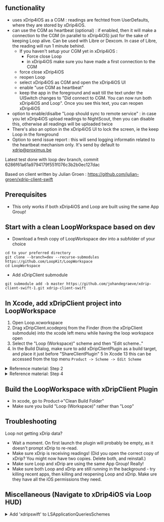 ## functionality

- uses xDrip4iOS as a CGM : readings are fechted from UserDefaults, where they are stored by xDrip4iOS.
- can use the CGM as heartbeat (optional) : if enabled, then it will make a connection to the CGM (in parallel to xDrip4iOS) just for the sake of keeping Loop alive. Can be used with Libre or Dexcom. In case of Libre, the reading will run 1 minute behind.
  - If you haven't setup your CGM yet in xDrip4iOS : 
      - Force close Loop
      - in xDrip4iOS make sure you have made a first connection to the CGM
  - force close xDrip4iOS
  - reopen Loop
  - select xDrip4iOS as CGM and open the xDrip4iOS UI
  - enable "use CGM as heartbeat"
  - keep the app in the foreground and wait till the text under the UISwitch changes to "Did connect to CGM. You can now run both xDrip4iOS and Loop". Once you see this text, you can reopen xDrip4iOS
- option to enable/disalbe "Loop should sync to remote service" : in case you let xDrip4iOS upload readings to NightScout, then you can disable this, otherwise all readings will be uploaded twice
- There's also an option in the xDrip4iOS UI to lock the screen, ie the keep Loop in the foreground 
- Option to send issue report : this will send logging informatin related to the heartbeat mechanism only. It's send by default to xdrip@proximus.be

Latest test done with loop dev branch, commit 6286f61a61a9794179f551f076c3b2b0ec127dac

Based on client written by Julian Groen : https://github.com/julian-groen/xdrip-client-swift

## Prerequisites

- This only works if both xDrip4iOS and Loop are built using the same App Group!

## Start with a clean LoopWorkspace based on dev

* Download a fresh copy of LoopWorkspace dev into a subfolder of your choice
```
cd to your preferred directory
git clone --branch=dev --recurse-submodules https://github.com/LoopKit/LoopWorkspace
cd LoopWorkspace
```

* Add xDripClient submodule
```
git submodule add -b master https://github.com/johandegraeve/xdrip-client-swift-1.git xdrip-client-swift
```

## In Xcode, add xDripClient project into LoopWorkspace
1. Open Loop.xcworkspace
2. Drag xDripClient.xcodeproj from the Finder (from the xDripClient submodule) into the xcode left menu while having the loop workspace open
3. Select the "Loop (Workspace)" scheme and then "Edit scheme.."
4. In the Build Dialog, make sure to add xDripClientPlugin as a build target, and place it just before "ShareClientPlugin"
5 In Xcode 13 this can be accessed from the top menu `Product -> Scheme -> Edit Scheme`

<details>
<summary>Reference material: Step 2</summary>

  ![Schermafbeelding 2022-03-15 om 20 42 54](https://user-images.githubusercontent.com/55219001/158459048-e0fd4d82-780c-4452-851d-4d48a3e15594.png)

</details>

<details>
<summary>Reference material: Step 4</summary>

  ![Schermafbeelding 2022-03-15 om 20 43 16](https://user-images.githubusercontent.com/55219001/158459062-1e267e3f-33cb-431b-874c-688555a7a099.png)

</details>

## Build the LoopWorkspace with xDripClient Plugin
* In xcode, go to Product->"Clean Build Folder"
* Make sure you build "Loop (Workspace)" rather than "Loop"

## Troubleshooting
Loop not getting xDrip data?
* Wait a moment. On first launch the plugin will probably be empty, as it doesn't prompt xDrip to re-read.
* Make sure xDrip is receiving readings! (Did you open the correct copy of xDrip? You might now have two copies. Delete both, and reinstall.)
* Make sure Loop and xDrip are using the same App Group! Really!
* Make sure both Loop and xDrip are still running in the background - try killing recent apps, then killing and reopening Loop and xDrip. Make ure they have all the iOS permissions they need.

## Miscellaneous (Navigate to xDrip4iOS via Loop HUD)

<details>
<summary>Add 'xdripswift' to LSApplicationQueriesSchemes</summary>

  ![Schermafbeelding 2022-03-15 om 20 38 37](https://user-images.githubusercontent.com/55219001/158460127-6f55a457-fcb4-4dbd-ba55-8c744b66782a.png)

</details>
